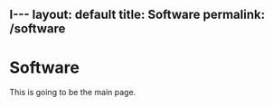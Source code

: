 I---
layout: default
title: Software
permalink: /software
---

Software
========

This is going to be the main page.